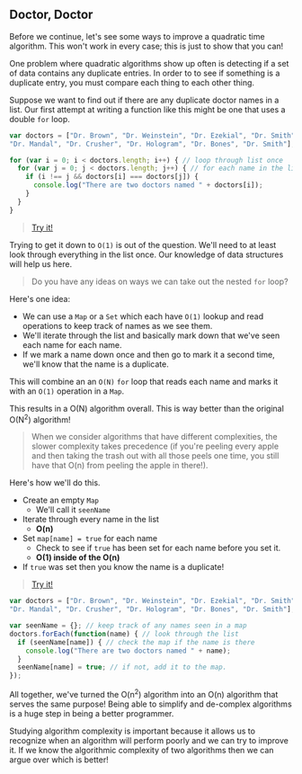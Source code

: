 ## Doctor, Doctor
Before we continue, let's see some ways to improve a quadratic time algorithm. This won't work in every case; this is just to show that you can!

One problem where quadratic algorithms show up often is detecting if a set of
data contains any duplicate entries. In order to to see if something is a
duplicate entry, you must compare each thing to each other thing.

Suppose we want to find out if there are any duplicate doctor names in a list. Our first attempt at writing a function like this might be one that uses a double `for` loop.

```js
var doctors = ["Dr. Brown", "Dr. Weinstein", "Dr. Ezekial", "Dr. Smith",
"Dr. Mandal", "Dr. Crusher", "Dr. Hologram", "Dr. Bones", "Dr. Smith"];

for (var i = 0; i < doctors.length; i++) { // loop through list once
  for (var j = 0; j < doctors.length; j++) { // for each name in the list, look through the list again
    if (i !== j && doctors[i] === doctors[j]) {
      console.log("There are two doctors named " + doctors[i]);
    }
  }
}
```

> [Try it!](http://jsbin.com/gotixab/edit?js,console)

Trying to get it down to `O(1)` is out of the question. We'll need
to at least look through everything in the list once. Our knowledge of data
structures will help us here.

> Do you have any ideas on ways we can take out the nested `for` loop?

Here's one idea:

* We can use a `Map` or a `Set` which each have `O(1)` lookup and read
operations to keep track of names as we see them.
* We'll iterate through the list
and basically mark down that we've seen each name for each name.
* If we mark a
name down once and then go to mark it a second time, we'll know that the name
is a duplicate.

This will combine an an `O(N)` `for` loop that reads each name and marks it with an `O(1)` operation
in a `Map`.

This results in a O(N) algorithm overall. This is way better than
the original O(N<sup>2</sup>) algorithm!

> When we consider algorithms that have different complexities, the slower complexity takes precedence (if you're peeling every apple and then taking the trash out with all those peels one time, you still have that O(n) from peeling the apple in there!).


Here's how we'll do this.
* Create an empty `Map`
  * We'll call it `seenName`
* Iterate through every name in the list
  * **O(n)**
* Set `map[name] = true` for each name
  * Check to see if `true` has been set for each name before you set it.
  * **O(1) inside of the O(n)**
* If `true` was set then you know the name is a duplicate!

> [Try it!](http://jsbin.com/wulikuw/edit?js,console)

```js
var doctors = ["Dr. Brown", "Dr. Weinstein", "Dr. Ezekial", "Dr. Smith",
"Dr. Mandal", "Dr. Crusher", "Dr. Hologram", "Dr. Bones", "Dr. Smith"];

var seenName = {}; // keep track of any names seen in a map
doctors.forEach(function(name) { // look through the list
  if (seenName[name]) { // check the map if the name is there
    console.log("There are two doctors named " + name);
  }
  seenName[name] = true; // if not, add it to the map.
});
```

All together, we've turned the O(n<sup>2</sup>) algorithm into an O(n) algorithm that serves the same purpose! Being able to simplify and de-complex algorithms is a huge step in being a better programmer.


Studying algorithm complexity is important because it allows us to recognize
when an algorithm will perform poorly and we can try to improve it. If we know
the algorithmic complexity of two algorithms then we can argue over which is
better!
